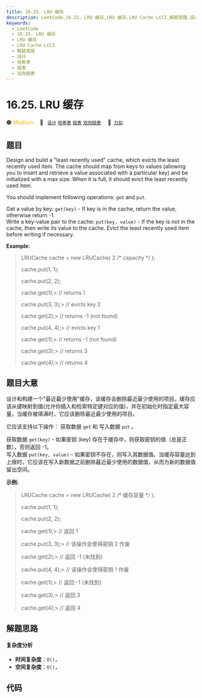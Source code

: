 ```yaml
---
title: 16.25. LRU 缓存
description: LeetCode,16.25. LRU 缓存,LRU 缓存,LRU Cache LCCI,解题思路,设计,哈希表,链表,双向链表
keywords:
  - LeetCode
  - 16.25. LRU 缓存
  - LRU 缓存
  - LRU Cache LCCI
  - 解题思路
  - 设计
  - 哈希表
  - 链表
  - 双向链表
---
```


# 16.25. LRU 缓存

🟠 <font color=#ffb800>Medium</font>&emsp; 🔖&ensp; [`设计`](/tag/design.md) [`哈希表`](/tag/hash-table.md) [`链表`](/tag/linked-list.md) [`双向链表`](/tag/doubly-linked-list.md)&emsp; 🔗&ensp;[`力扣`](https://leetcode.cn/problems/lru-cache-lcci)

## 题目

Design and build a "least recently used" cache, which evicts the least
recently used item. The cache should map from keys to values (allowing you to
insert and retrieve a value associ­ated with a particular key) and be
initialized with a max size. When it is full, it should evict the least
recently used item.

You should implement following operations:  `get` and `put`.

Get a value by key: `get(key)` \- If key is in the cache, return the value,
otherwise return -1.  
Write a key-value pair to the cache: `put(key, value)` \- If the key is not in
the cache, then write its value to the cache. Evict the least recently used
item before writing if necessary.

**Example:**

> 
> 
> 
> 
> 
> LRUCache cache = new LRUCache( 2 /* capacity */ );
> 
> 
> 
> cache.put(1, 1);
> 
> cache.put(2, 2);
> 
> cache.get(1);> 
>    // returns 1
> 
> cache.put(3, 3);> 
> // evicts key 2
> 
> cache.get(2);> 
>    // returns -1 (not found)
> 
> cache.put(4, 4);> 
> // evicts key 1
> 
> cache.get(1);> 
>    // returns -1 (not found)
> 
> cache.get(3);> 
>    // returns 3
> 
> cache.get(4);> 
>    // returns 4
> 
> 


## 题目大意

设计和构建一个"最近最少使用"缓存，该缓存会删除最近最少使用的项目。缓存应该从键映射到值(允许你插入和检索特定键对应的值)，并在初始化时指定最大容量。当缓存被填满时，它应该删除最近最少使用的项目。

它应该支持以下操作： 获取数据 `get` 和 写入数据 `put` 。

获取数据 `get(key)` \- 如果密钥 (key) 存在于缓存中，则获取密钥的值（总是正数），否则返回 -1。  
写入数据 `put(key, value)` \-
如果密钥不存在，则写入其数据值。当缓存容量达到上限时，它应该在写入新数据之前删除最近最少使用的数据值，从而为新的数据值留出空间。

**示例:**

> 
> 
> 
> 
> 
> LRUCache cache = new LRUCache( 2 /* 缓存容量 */ );
> 
> 
> 
> cache.put(1, 1);
> 
> cache.put(2, 2);
> 
> cache.get(1);> 
>    // 返回  1
> 
> cache.put(3, 3);> 
> // 该操作会使得密钥 2 作废
> 
> cache.get(2);> 
>    // 返回 -1 (未找到)
> 
> cache.put(4, 4);> 
> // 该操作会使得密钥 1 作废
> 
> cache.get(1);> 
>    // 返回 -1 (未找到)
> 
> cache.get(3);> 
>    // 返回  3
> 
> cache.get(4);> 
>    // 返回  4
> 
> 


## 解题思路

#### 复杂度分析

- **时间复杂度**：`O()`，
- **空间复杂度**：`O()`，

## 代码

```javascript

```
